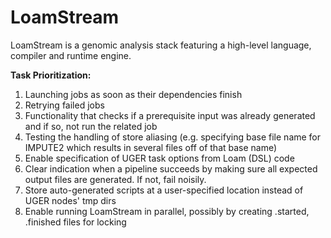 # LoamStream
LoamStream is a genomic analysis stack featuring a high-level language, compiler and runtime engine.

**Task Prioritization:**

1. Launching jobs as soon as their dependencies finish
2. Retrying failed jobs
3. Functionality that checks if a prerequisite input was already generated and if so, not run the related job
4. Testing the handling of store aliasing (e.g. specifying base file name for IMPUTE2 which results in several files off of that base name)
5. Enable specification of UGER task options from Loam (DSL) code
6. Clear indication when a pipeline succeeds by making sure all expected output files are generated. If not, fail noisily. 
7. Store auto-generated scripts at a user-specified location instead of UGER nodes' tmp dirs
8. Enable running LoamStream in parallel, possibly by creating .started, .finished files for locking
